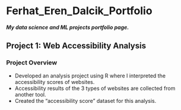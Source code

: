 # Ferhat_Eren_Dalcik_Portfolio
***My data science and ML projects portfolio page.***

## Project 1: Web Accessibility Analysis ##
### Project Overview ###
* Developed an analysis project using R where I interpreted the accessibility scores of websites.
* Accessibility results of the 3 types of websites are collected from another tool.
* Created the “accessibility score” dataset for this analysis.


